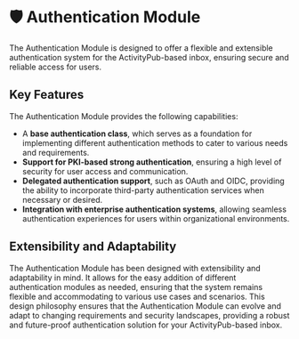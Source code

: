 # 🛡️ Authentication Module

The Authentication Module is designed to offer a flexible and extensible authentication system for the ActivityPub-based inbox, ensuring secure and reliable access for users.

## Key Features

The Authentication Module provides the following capabilities:

- A **base authentication class**, which serves as a foundation for implementing different authentication methods to cater to various needs and requirements.
- **Support for PKI-based strong authentication**, ensuring a high level of security for user access and communication.
- **Delegated authentication support**, such as OAuth and OIDC, providing the ability to incorporate third-party authentication services when necessary or desired.
- **Integration with enterprise authentication systems**, allowing seamless authentication experiences for users within organizational environments.

## Extensibility and Adaptability

The Authentication Module has been designed with extensibility and adaptability in mind. It allows for the easy addition of different authentication modules as needed, ensuring that the system remains flexible and accommodating to various use cases and scenarios. This design philosophy ensures that the Authentication Module can evolve and adapt to changing requirements and security landscapes, providing a robust and future-proof authentication solution for your ActivityPub-based inbox.